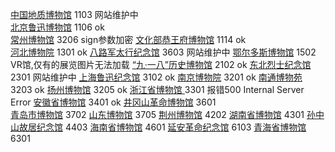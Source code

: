 <a href="http://www.gmc.org.cn/">中国地质博物馆</a>            1103    网站维护中  
<a href="http://www.luxunmuseum.com.cn/">北京鲁迅博物馆</a>    1106    ok  
<a href="http://www.czmuseum.com/">常州博物馆</a>              3206    sign参数加密
<a href="http://www.pgm.org.cn/">文化部恭王府博物馆</a>         1114    ok  
<a href="http://www.hebeimuseum.org.cn/">河北博物院</a>        1301    ok
<a href="http://www.balujun.cn/">八路军太行纪念馆</a>           3603    网站维护中
<a href="http://why.ordosqyg.org.cn/Cloud/Module/Index/access/index.html">鄂尔多斯博物馆</a>      1502     VR馆,仅有的展览图片无法加载
<a href="http://www.918museum.org.cn/">“九·一八”历史博物馆</a>                                     2102     ok
<a href="http://www.jn1948.cn/index.php?g=Portal&m=Academic&a=museum">东北烈士纪念馆</a>          2301     网站维护中
<a href="http://www.luxunmuseum.cn/">上海鲁迅纪念馆</a>        3102    ok
<a href="http://www.njmuseum.com/zh">南京博物院</a>           3201     ok
<a href="http://www.ntmuseum.com/">南通博物苑</a>             3203     ok
<a href="https://www.yzmuseum.com/">扬州博物馆</a>            3205     ok
<a href="http://www.zhejiangmuseum.com/">浙江省博物馆  </a>   3301     报错500 Internal Server Error
<a href="https://www.ahm.cn/">安徽省博物馆</a>                3401     ok
<a href="http://www.jgsgmbwg.com/">井冈山革命博物馆</a>        3601    
<a href="http://www.qingdaomuseum.com/">青岛市博物馆</a>      3702
<a href="http://www.sdmuseum.com/">山东博物馆</a>             3705
<a href="http://www.jzmsm.org/yk/">荆州博物馆</a>            4202
<a href="http://www.hnmuseum.com/">湖南省博物馆</a>           4301
<a href="http://www.sunyat-sen.org/">孙中山故居纪念馆</a>      4403
<a href="http://www.hainanmuseum.org/">海南省博物馆</a>       4601
<a href="http://www.yagmjng.com/">延安革命纪念馆</a>           6103
<a href="http://www.qhmuseum.cn/">青海省博物馆</a>            6301
